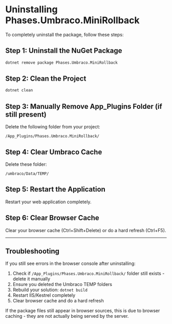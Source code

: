 # Uninstalling Phases.Umbraco.MiniRollback

To completely uninstall the package, follow these steps:

## Step 1: Uninstall the NuGet Package

```bash
dotnet remove package Phases.Umbraco.MiniRollback
```

## Step 2: Clean the Project

```bash
dotnet clean
```

## Step 3: Manually Remove App_Plugins Folder (if still present)

Delete the following folder from your project:
```
/App_Plugins/Phases.Umbraco.MiniRollback/
```

## Step 4: Clear Umbraco Cache

Delete these folder:
```
/umbraco/Data/TEMP/
```

## Step 5: Restart the Application

Restart your web application completely.

## Step 6: Clear Browser Cache

Clear your browser cache (Ctrl+Shift+Delete) or do a hard refresh (Ctrl+F5).

---

## Troubleshooting

If you still see errors in the browser console after uninstalling:

1. Check if `/App_Plugins/Phases.Umbraco.MiniRollback/` folder still exists - delete it manually
2. Ensure you deleted the Umbraco TEMP folders
3. Rebuild your solution: `dotnet build`
4. Restart IIS/Kestrel completely
5. Clear browser cache and do a hard refresh

If the package files still appear in browser sources, this is due to browser caching - they are not actually being served by the server.
